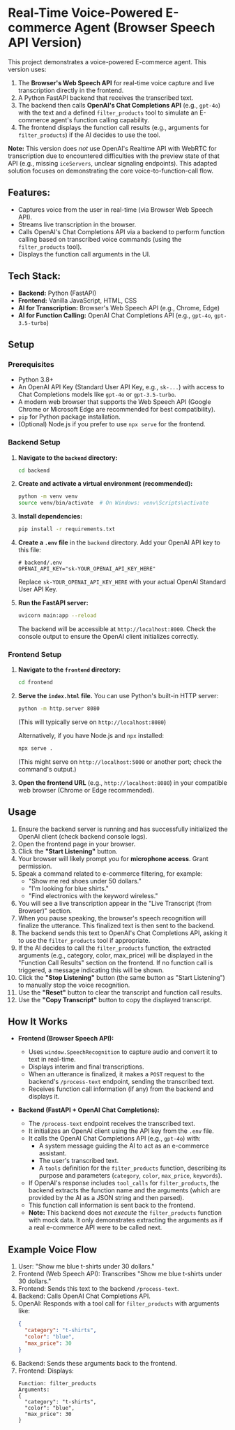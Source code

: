 # Real-Time Voice-Powered E-commerce Agent (Browser Speech API Version)

This project demonstrates a voice-powered E-commerce agent.
This version uses:

1. The **Browser's Web Speech API** for real-time voice capture and live transcription directly in the frontend.
2. A Python FastAPI backend that receives the transcribed text.
3. The backend then calls **OpenAI's Chat Completions API** (e.g., `gpt-4o`) with the text and a defined `filter_products` tool to simulate an E-commerce agent's function calling capability.
4. The frontend displays the function call results (e.g., arguments for `filter_products`) if the AI decides to use the tool.

**Note:** This version does *not* use OpenAI's Realtime API with WebRTC for transcription due to encountered difficulties with the preview state of that API (e.g., missing `iceServers`, unclear signaling endpoints). This adapted solution focuses on demonstrating the core voice-to-function-call flow.

## Features:

- Captures voice from the user in real-time (via Browser Web Speech API).
- Streams live transcription in the browser.
- Calls OpenAI's Chat Completions API via a backend to perform function calling based on transcribed voice commands (using the `filter_products` tool).
- Displays the function call arguments in the UI.

## Tech Stack:

- **Backend:** Python (FastAPI)
- **Frontend:** Vanilla JavaScript, HTML, CSS
- **AI for Transcription:** Browser's Web Speech API (e.g., Chrome, Edge)
- **AI for Function Calling:** OpenAI Chat Completions API (e.g., `gpt-4o`, `gpt-3.5-turbo`)


## Setup

### Prerequisites

- Python 3.8+
- An OpenAI API Key (Standard User API Key, e.g., `sk-...`) with access to Chat Completions models like `gpt-4o` or `gpt-3.5-turbo`.
- A modern web browser that supports the Web Speech API (Google Chrome or Microsoft Edge are recommended for best compatibility).
- `pip` for Python package installation.
- (Optional) Node.js if you prefer to use `npx serve` for the frontend.

### Backend Setup

1. **Navigate to the `backend` directory:**
   ```bash
   cd backend
   ```
2. **Create and activate a virtual environment (recommended):**
   ```bash
   python -m venv venv
   source venv/bin/activate  # On Windows: venv\Scripts\activate
   ```
3. **Install dependencies:**
   ```bash
   pip install -r requirements.txt
   ```
4. **Create a `.env` file** in the `backend` directory.
   Add your OpenAI API key to this file:
   ```env
   # backend/.env
   OPENAI_API_KEY="sk-YOUR_OPENAI_API_KEY_HERE"
   ```

   Replace `sk-YOUR_OPENAI_API_KEY_HERE` with your actual OpenAI Standard User API Key.
5. **Run the FastAPI server:**
   ```bash
   uvicorn main:app --reload
   ```

   The backend will be accessible at `http://localhost:8000`. Check the console output to ensure the OpenAI client initializes correctly.

### Frontend Setup

1. **Navigate to the `frontend` directory:**

   ```bash
   cd frontend
   ```
2. **Serve the `index.html` file.** You can use Python's built-in HTTP server:

   ```bash
   python -m http.server 8080
   ```

   (This will typically serve on `http://localhost:8080`)

   Alternatively, if you have Node.js and `npx` installed:

   ```bash
   npx serve .
   ```

   (This might serve on `http://localhost:5000` or another port; check the command's output.)
3. **Open the frontend URL** (e.g., `http://localhost:8080`) in your compatible web browser (Chrome or Edge recommended).

## Usage

1. Ensure the backend server is running and has successfully initialized the OpenAI client (check backend console logs).
2. Open the frontend page in your browser.
3. Click the **"Start Listening"** button.
4. Your browser will likely prompt you for **microphone access**. Grant permission.
5. Speak a command related to e-commerce filtering, for example:
   * "Show me red shoes under 50 dollars."
   * "I'm looking for blue shirts."
   * "Find electronics with the keyword wireless."
6. You will see a live transcription appear in the "Live Transcript (from Browser)" section.
7. When you pause speaking, the browser's speech recognition will finalize the utterance. This finalized text is then sent to the backend.
8. The backend sends this text to OpenAI's Chat Completions API, asking it to use the `filter_products` tool if appropriate.
9. If the AI decides to call the `filter_products` function, the extracted arguments (e.g., category, color, max_price) will be displayed in the "Function Call Results" section on the frontend. If no function call is triggered, a message indicating this will be shown.
10. Click the **"Stop Listening"** button (the same button as "Start Listening") to manually stop the voice recognition.
11. Use the **"Reset"** button to clear the transcript and function call results.
12. Use the **"Copy Transcript"** button to copy the displayed transcript.

## How It Works

* **Frontend (Browser Speech API):**

  * Uses `window.SpeechRecognition` to capture audio and convert it to text in real-time.
  * Displays interim and final transcriptions.
  * When an utterance is finalized, it makes a `POST` request to the backend's `/process-text` endpoint, sending the transcribed text.
  * Receives function call information (if any) from the backend and displays it.
* **Backend (FastAPI + OpenAI Chat Completions):**

  * The `/process-text` endpoint receives the transcribed text.
  * It initializes an OpenAI client using the API key from the `.env` file.
  * It calls the OpenAI Chat Completions API (e.g., `gpt-4o`) with:
    * A system message guiding the AI to act as an e-commerce assistant.
    * The user's transcribed text.
    * A `tools` definition for the `filter_products` function, describing its purpose and parameters (`category`, `color`, `max_price`, `keywords`).
  * If OpenAI's response includes `tool_calls` for `filter_products`, the backend extracts the function name and the arguments (which are provided by the AI as a JSON string and then parsed).
  * This function call information is sent back to the frontend.
  * **Note:** This backend does not *execute* the `filter_products` function with mock data. It only demonstrates extracting the arguments as if a real e-commerce API were to be called next.

## Example Voice Flow

1. User: "Show me blue t-shirts under 30 dollars."
2. Frontend (Web Speech API): Transcribes "Show me blue t-shirts under 30 dollars."
3. Frontend: Sends this text to the backend `/process-text`.
4. Backend: Calls OpenAI Chat Completions API.
5. OpenAI: Responds with a tool call for `filter_products` with arguments like:
   ```json
   {
     "category": "t-shirts",
     "color": "blue",
     "max_price": 30
   }
   ```
6. Backend: Sends these arguments back to the frontend.
7. Frontend: Displays:
   ```
   Function: filter_products
   Arguments:
   {
     "category": "t-shirts",
     "color": "blue",
     "max_price": 30
   }
   ```
